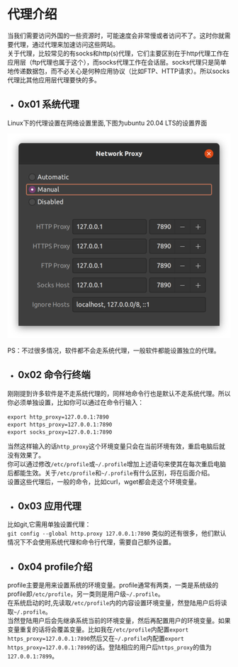 # 代理介绍
当我们需要访问外国的一些资源时，可能速度会非常慢或者访问不了。这时你就需要代理，通过代理来加速访问这些网站。  
关于代理，比较常见的有socks和http(s)代理，它们主要区别在于http代理工作在应用层（ftp代理也属于这个），而socks代理工作在会话层。socks代理只是简单地传递数据包，而不必关心是何种应用协议（比如FTP、HTTP请求）。所以socks代理比其他应用层代理要快的多。

* ## 0x01 系统代理
Linux下的代理设置在网络设置里面,下图为ubuntu 20.04 LTS的设置界面

![pic-1](./pic_proxy_sys.png)

PS：不过很多情况，软件都不会走系统代理，一般软件都能设置独立的代理。  

* ## 0x02 命令行终端
刚刚提到许多软件是不走系统代理的，同样地命令行也是默认不走系统代理。所以你必须单独设置，比如你可以通过在命令行输入：  

`export http_proxy=127.0.0.1:7890`  
`export https_proxy=127.0.0.1:7890`  
`export socks_proxy=127.0.0.1:7890`  

当然这样输入的话`http_proxy`这个环境变量只会在当前环境有效，重启电脑后就没有效果了。  
你可以通过修改`/etc/profile`或`~/.profile`增加上述语句来使其在每次重启电脑后都能生效。关于`/etc/profile`和`~/.profile`有什么区别，将在后面介绍。  
设置这些代理后，一般的命令，比如curl，wget都会走这个环境变量。

* ## 0x03 应用代理
比如git,它需用单独设置代理：  
`git config --global http.proxy 127.0.0.1:7890`
类似的还有很多，他们默认情况下不会使用系统代理和命令行代理，需要自己额外设置。

* ## 0x04 profile介绍
profile主要是用来设置系统的环境变量。profile通常有两类，一类是系统级的profile即`/etc/profile`，另一类则是用户级`~/.profile`。  
在系统启动的时,先读取`/etc/profile`内的内容设置环境变量，然登陆用户后将读取`~/.profile`。  
当然登陆用户后会先继承系统当前的环境变量，然后再配置用户的环境变量。如果变量重复的话将会覆盖变量。比如我在`/etc/profile`内配置`export https_proxy=127.0.0.1:7890`然后又在`~/.profile`内配置`export https_proxy=127.0.0.1:7899`的话。登陆相应的用户后`https_proxy`的值为`127.0.0.1:7899`。    







